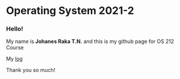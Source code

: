 # Operating System 2021-2

### Hello!

My name is **Johanes Raka T.N.** and this is my github page for OS 212 Course

My [log](https://github.com/johanesrakatn/os212/blob/8fa2822020f9cf5866771b69aeafa1f50803ebe0/index.md)

Thank you so much!